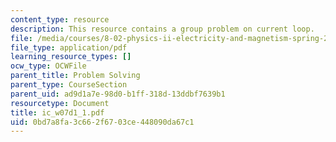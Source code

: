 ```yaml
---
content_type: resource
description: This resource contains a group problem on current loop.
file: /media/courses/8-02-physics-ii-electricity-and-magnetism-spring-2007/0bd7a8fa3c662f6703ce448090da67c1_ic_w07d1_1.pdf
file_type: application/pdf
learning_resource_types: []
ocw_type: OCWFile
parent_title: Problem Solving
parent_type: CourseSection
parent_uid: ad9d1a7e-98d0-b1ff-318d-13ddbf7639b1
resourcetype: Document
title: ic_w07d1_1.pdf
uid: 0bd7a8fa-3c66-2f67-03ce-448090da67c1
---
```


